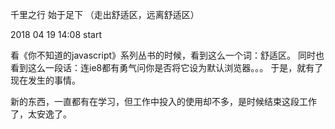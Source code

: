 千里之行 始于足下 （走出舒适区，远离舒适区）

2018 04 19 14:08 start

看《你不知道的javascript》系列丛书的时候，看到这么一个词：舒适区。
同时也看到这么一段话：连ie8都有勇气问你是否将它设为默认浏览器。。。
于是，就有了现在发生的事情。

新的东西，一直都有在学习，但工作中投入的使用却不多，是时候结束这段工作了，太安逸了。


